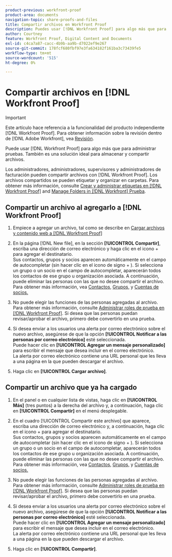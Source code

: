 ```yaml
---
product-previous: workfront-proof
product-area: documents
navigation-topic: share-proofs-and-files
title: Compartir archivos en Workfront Proof
description: Puedes usar [!DNL Workfront Proof] para algo más que para administrar pruebas. También es una solución ideal para almacenar y compartir archivos.
author: Courtney
feature: Workfront Proof, Digital Content and Documents
exl-id: c4ca7a87-cacc-4b9b-aa9b-d7022ef9e267
source-git-commit: 178fcf680fbf97e3fa634182f161ba3c73439fe5
workflow-type: tm+mt
source-wordcount: '515'
ht-degree: 0%

---
```


# Compartir archivos en [!DNL Workfront Proof]

>[!IMPORTANT]
>
>Este artículo hace referencia a la funcionalidad del producto independiente [!DNL Workfront Proof]. Para obtener información sobre la revisión dentro de [!DNL Adobe Workfront], vea [Revisión](../../../review-and-approve-work/proofing/proofing.md).

Puede usar [!DNL Workfront Proof] para algo más que para administrar pruebas. También es una solución ideal para almacenar y compartir archivos.

Los administradores, administradores, supervisores y administradores de facturación pueden compartir archivos con [!DNL Workfront Proof]. Los archivos compartidos se pueden etiquetar y organizar en carpetas. Para obtener más información, consulte [Crear y administrar etiquetas en [!DNL Workfront Proof]](../../../workfront-proof/wp-work-proofsfiles/organize-your-work/create-and-manage-tags.md) and [Manage Folders in [!DNL Workfront] Prueba](../../../workfront-proof/wp-work-proofsfiles/organize-your-work/manage-folders.md).

## Compartir un archivo al agregarlo a [!DNL Workfront Proof]

1. Empiece a agregar un archivo, tal como se describe en [Cargar archivos y contenido web a [!DNL Workfront Proof]](../../../workfront-proof/wp-work-proofsfiles/create-proofs-and-files/upload-files-web-content.md)
1. En la página [!DNL New file], en la sección **[!UICONTROL Compartir]**, escriba una dirección de correo electrónico y haga clic en el icono + para agregar el destinatario.\
   Sus contactos, grupos y socios aparecen automáticamente en el campo de autocompletar (sin hacer clic en el icono de signo + ). Si selecciona un grupo o un socio en el campo de autocompletar, aparecerán todos los contactos de ese grupo u organización asociada. A continuación, puede eliminar las personas con las que no desee compartir el archivo. Para obtener más información, vea [Contactos,](https://support.workfront.com/hc/en-us/sections/115000920808-Contacts) [Grupos,](https://support.workfront.com/hc/en-us/sections/115000920828-Groups) y [Cuentas de socios.](https://support.workfront.com/hc/en-us/sections/115000912107-Partner-accounts)

1. No puede elegir las funciones de las personas agregadas al archivo. Para obtener más información, consulte [Administrar roles de prueba en [!DNL Workfront Proof]](../../../workfront-proof/wp-work-proofsfiles/share-proofs-and-files/manage-proof-roles.md). Si desea que las personas puedan revisar/aprobar el archivo, primero debe convertirlo en una prueba.
1. Si desea enviar a los usuarios una alerta por correo electrónico sobre el nuevo archivo, asegúrese de que la opción **[!UICONTROL Notificar a las personas por correo electrónico]** esté seleccionada.\
   Puede hacer clic en **[!UICONTROL Agregar un mensaje personalizado]** para escribir el mensaje que desea incluir en el correo electrónico.\
   La alerta por correo electrónico contiene una URL personal que les lleva a una página en la que pueden descargar el archivo.

1. Haga clic en **[!UICONTROL Cargar archivo]**.

## Compartir un archivo que ya ha cargado

1. En el panel o en cualquier lista de vistas, haga clic en **[!UICONTROL Más]** (tres puntos) a la derecha del archivo y, a continuación, haga clic en **[!UICONTROL Compartir]** en el menú desplegable.

1. En el cuadro [!UICONTROL Compartir este archivo] que aparece, escriba una dirección de correo electrónico y, a continuación, haga clic en el icono + para agregar el destinatario.\
   Sus contactos, grupos y socios aparecen automáticamente en el campo de autocompletar (sin hacer clic en el icono de signo + ). Si selecciona un grupo o un socio en el campo de autocompletar, aparecerán todos los contactos de ese grupo u organización asociada. A continuación, puede eliminar las personas con las que no desee compartir el archivo. Para obtener más información, vea [Contactos,](https://support.workfront.com/hc/en-us/sections/115000920808-Contacts) [Grupos,](https://support.workfront.com/hc/en-us/sections/115000920828-Groups) y [Cuentas de socios.](https://support.workfront.com/hc/en-us/sections/115000912107-Partner-accounts)

1. No puede elegir las funciones de las personas agregadas al archivo. Para obtener más información, consulte [Administrar roles de prueba en [!DNL Workfront Proof]](../../../workfront-proof/wp-work-proofsfiles/share-proofs-and-files/manage-proof-roles.md). Si desea que las personas puedan revisar/aprobar el archivo, primero debe convertirlo en una prueba.
1. Si desea enviar a los usuarios una alerta por correo electrónico sobre el nuevo archivo, asegúrese de que la opción **[!UICONTROL Notificar a las personas por correo electrónico]** esté seleccionada.\
   Puede hacer clic en **[!UICONTROL Agregar un mensaje personalizado]** para escribir el mensaje que desea incluir en el correo electrónico.\
   La alerta por correo electrónico contiene una URL personal que les lleva a una página en la que pueden descargar el archivo.

1. Haga clic en **[!UICONTROL Compartir]**.
